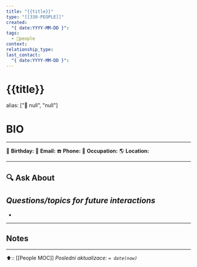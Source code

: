 ```yaml
---
title: "{{title}}"
type: "[[330-PEOPLE]]"
created:
  "{ date:YYYY-MM-DD }":
tags:
  - 👤people
context:
relationship_type:
last_contact:
  "{ date:YYYY-MM-DD }":
---
```

# {{title}}
alias: ["👤 null", "null"]

# BIO
---
🎂 **Birthday:** 
💌 **Email:** 
☎️ **Phone:** 
💼 **Occupation:** 
🌎 **Location:** 

---
## 🔍 Ask About
*Questions/topics for future interactions*
- 
- 

---
## Notes

---
⬆️:: [[People MOC]]
*Poslední aktualizace: `= date(now)`*